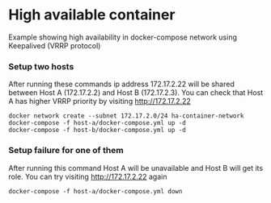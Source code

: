 High available container
==========
Example showing high availability in docker-compose network using Keepalived (VRRP protocol)

### Setup two hosts
After running these commands ip address 172.17.2.22 will be shared between Host A (172.17.2.2) and Host B (172.17.2.3). 
You can check that Host A has higher VRRP priority by visiting http://172.17.2.22
```
docker network create --subnet 172.17.2.0/24 ha-container-network
docker-compose -f host-a/docker-compose.yml up -d
docker-compose -f host-b/docker-compose.yml up -d
```

### Setup failure for one of them
After running this command Host A will be unavailable and Host B will get its role.
You can try visiting http://172.17.2.22 again
```
docker-compose -f host-a/docker-compose.yml down
```
